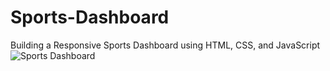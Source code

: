 # Sports-Dashboard
 Building a Responsive Sports Dashboard using HTML, CSS, and JavaScript
![Sports Dashboard ](https://github.com/DhruvinBhalala/Sports-Dashboard/assets/142414337/6df6241a-0f96-4765-b1d5-ebda851fe77d)
